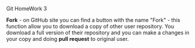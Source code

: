 Git HomeWork 3

**Fork** - on GitHub site you can find a button with the name "Fork" - this function allow you to download a copy of other user repository. You download a full version of their repository and you can make a changes in your copy and doing **pull request** to original user.

